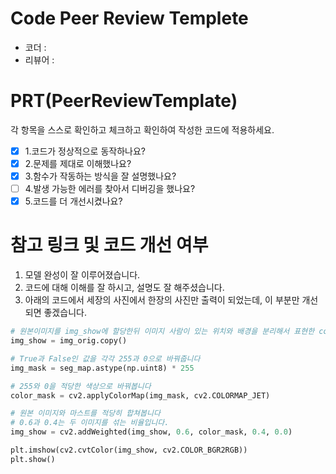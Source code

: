 # Code Peer Review Templete
- 코더 : 
- 리뷰어 : 


# PRT(PeerReviewTemplate)
각 항목을 스스로 확인하고 체크하고 확인하여 작성한 코드에 적용하세요.
- [x] 1.코드가 정상적으로 동작하나요?
- [x] 2.문제를 제대로 이해했나요?
- [x] 3.함수가 작동하는 방식을 잘 설명했나요?
- [ ] 4.발생 가능한 에러를 찾아서 디버깅을 했나요?
- [x] 5.코드를 더 개선시켰나요?

# 참고 링크 및 코드 개선 여부

1. 모델 완성이 잘 이루어졌습니다.
2. 코드에 대해 이해를 잘 하시고, 설명도 잘 해주셨습니다.
3. 아래의 코드에서 세장의 사진에서 한장의 사진만 출력이 되었는데, 이 부분만 개선되면 좋겠습니다.

```python
# 원본이미지를 img_show에 할당한뒤 이미지 사람이 있는 위치와 배경을 분리해서 표현한 color_mask 를 만든뒤 두 이미지를 합쳐서 출력
img_show = img_orig.copy()

# True과 False인 값을 각각 255과 0으로 바꿔줍니다
img_mask = seg_map.astype(np.uint8) * 255

# 255와 0을 적당한 색상으로 바꿔봅니다
color_mask = cv2.applyColorMap(img_mask, cv2.COLORMAP_JET)

# 원본 이미지와 마스트를 적당히 합쳐봅니다
# 0.6과 0.4는 두 이미지를 섞는 비율입니다.
img_show = cv2.addWeighted(img_show, 0.6, color_mask, 0.4, 0.0)

plt.imshow(cv2.cvtColor(img_show, cv2.COLOR_BGR2RGB))
plt.show()
```

